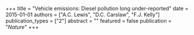 +++
title = "Vehicle emissions: Diesel pollution long under-reported"
date = 2015-01-01
authors = ["A.C. Lewis", "D.C. Carslaw", "F.J. Kelly"]
publication_types = ["2"]
abstract = ""
featured = false
publication = "*Nature*"
+++


